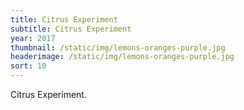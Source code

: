 ```yaml
---
title: Citrus Experiment
subtitle: Citrus Experiment
year: 2017
thumbnail: /static/img/lemons-oranges-purple.jpg
headerimage: /static/img/lemons-oranges-purple.jpg
sort: 10
---
```

Citrus Experiment.